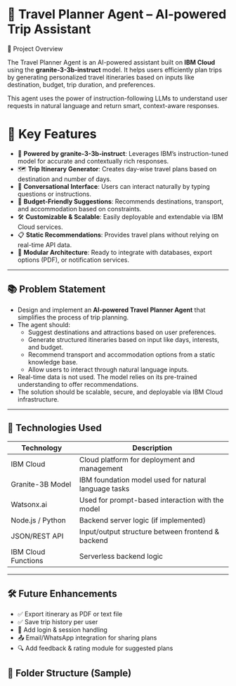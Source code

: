 # 🧳 Travel Planner Agent – AI-powered Trip Assistant

📌 Project Overview

The  Travel Planner Agent is an AI-powered assistant built on **IBM Cloud** using the **granite-3-3b-instruct** model. It helps users efficiently plan trips by generating personalized travel itineraries based on inputs like destination, budget, trip duration, and preferences.

This agent uses the power of instruction-following LLMs to understand user requests in natural language and return smart, context-aware responses.


# 🚀 Key Features

- 🧠 **Powered by granite-3-3b-instruct**: Leverages IBM’s instruction-tuned model for accurate and contextually rich responses.
- 🗺️ **Trip Itinerary Generator**: Creates day-wise travel plans based on destination and number of days.
- 💬 **Conversational Interface**: Users can interact naturally by typing questions or instructions.
- 🧳 **Budget-Friendly Suggestions**: Recommends destinations, transport, and accommodation based on constraints.
- 🛠️ **Customizable & Scalable**: Easily deployable and extendable via IBM Cloud services.
- 📋 **Static Recommendations**: Provides travel plans without relying on real-time API data.
- 🧩 **Modular Architecture**: Ready to integrate with databases, export options (PDF), or notification services.

---

## 📚 Problem Statement

- Design and implement an **AI-powered Travel Planner Agent** that simplifies the process of trip planning.
- The agent should:
  - Suggest destinations and attractions based on user preferences.
  - Generate structured itineraries based on input like days, interests, and budget.
  - Recommend transport and accommodation options from a static knowledge base.
  - Allow users to interact through natural language inputs.
- Real-time data is not used. The model relies on its pre-trained understanding to offer recommendations.
- The solution should be scalable, secure, and deployable via IBM Cloud infrastructure.

---

## 🧰 Technologies Used

| Technology       | Description                                         |
|------------------|-----------------------------------------------------|
| IBM Cloud        | Cloud platform for deployment and management        |
| Granite-3B Model | IBM foundation model used for natural language tasks|
| Watsonx.ai       | Used for prompt-based interaction with the model    |
| Node.js / Python | Backend server logic (if implemented)               |
| JSON/REST API    | Input/output structure between frontend & backend   |
| IBM Cloud Functions| Serverless backend logic               |

---

## 🛠️ Future Enhancements

- ✅ Export itinerary as PDF or text file
- ✅ Save trip history per user
- 🔄 Add login & session handling
- 📤 Email/WhatsApp integration for sharing plans
- 🔍 Add feedback & rating module for suggested plans

## 📂 Folder Structure (Sample)

